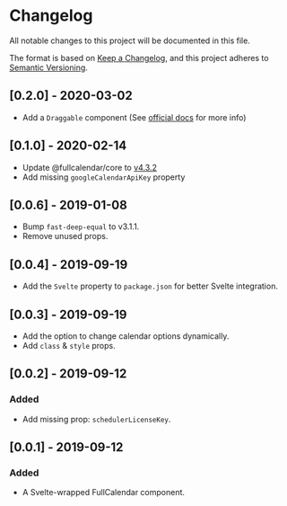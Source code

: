 # Changelog

All notable changes to this project will be documented in this file.

The format is based on [Keep a Changelog](https://keepachangelog.com/en/1.0.0/),
and this project adheres to [Semantic Versioning](https://semver.org/spec/v2.0.0.html).

## [0.2.0] - 2020-03-02

-   Add a `Draggable` component (See [official docs](https://fullcalendar.io/docs/external-dragging) for more info)

## [0.1.0] - 2020-02-14

-   Update @fullcalendar/core to [v4.3.2](https://github.com/fullcalendar/fullcalendar/blob/master/CHANGELOG.md#v432-2020-02-11)
-   Add missing `googleCalendarApiKey` property

## [0.0.6] - 2019-01-08

-   Bump `fast-deep-equal` to v3.1.1.
-   Remove unused props.

## [0.0.4] - 2019-09-19

-   Add the `Svelte` property to `package.json` for better Svelte integration.

## [0.0.3] - 2019-09-19

-   Add the option to change calendar options dynamically.
-   Add `class` & `style` props.

## [0.0.2] - 2019-09-12

### Added

-   Add missing prop: `schedulerLicenseKey`.

## [0.0.1] - 2019-09-12

### Added

-   A Svelte-wrapped FullCalendar component.
